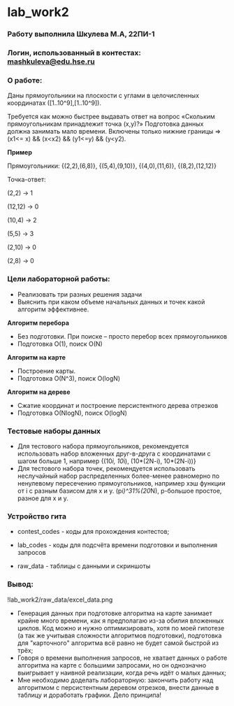 # lab_work2
### Работу выполнила Шкулева М.А, 22ПИ-1
### Логин, использованный в контестах: mashkuleva@edu.hse.ru
### О работе:
Даны прямоугольники на плоскости с углами в целочисленных координатах ([1..10^9],[1..10^9]).

Требуется как можно быстрее выдавать ответ на вопрос «Скольким прямоугольникам принадлежит точка (x,y)?» Подготовка данных должна занимать мало времени.
Включены только нижние границы => (x1<= x) && (x<x2) && (y1<=y) && (y<y2).

**Пример**

Прямоугольники: {(2,2),(6,8)}, {(5,4),(9,10)}, {(4,0),(11,6)}, {(8,2),(12,12)}

Точка-ответ: 

(2,2) -> 1

(12,12) -> 0

(10,4) -> 2

(5,5) -> 3

(2,10) -> 0

(2,8) -> 0

### Цели лабораторной работы:
* Реализовать три разных решения задачи
* Выяснить при каком объеме начальных данных и точек какой алгоритм эффективнее.

**Алгоритм перебора**
* Без подготовки. При поиске – просто перебор всех прямоугольников
* Подготовка O(1), поиск O(N)
  
**Алгоритм на карте**

* Построение карты.
* Подготовка O(N^3), поиск O(logN)
  
**Алгоритм на дереве**
  
* Сжатие координат и построение персистентного дерева отрезков 
* Подготовка O(NlogN), поиск O(logN)

### Тестовые наборы данных 

* Для тестового набора прямоугольников, рекомендуется использовать набор вложенных друг-в-друга с координатами с шагом больше 1, например {(10*i, 10*i), (10*(2N-i), 10*(2N-i))}
* Для тестового набора точек, рекомендуется использовать неслучайный набор распределенных более-менее равномерно по ненулевому пересечению прямоугольников, например хэш функции от i с разным базисом для x и y.   (p*i)^31%(20*N), p-большое простое, разное для x и y.

### Устройство гита

* contest_codes - коды для прохождения контестов;

* lab_codes - коды для подсчёта времени подготовки и выполнения запросов

* raw_data - таблицы с данными и скриншоты
  
### Вывод:

!lab_work2/raw_data/excel_data.png

* Генерация данных при подготовке алгоритма на карте занимает крайне много времени, как я предполагаю из-за обилия вложенных циклов. Код можно и нужно оптимизировать, хотя по моей гипотезе (а так же учитывая сложности алгоритмов подготовки), подготовка для "карточного" алгоритма всё равно не будет самой быстрой из трёх;
* Говоря о времени выполнения запросов, не хватает данных о работе алгоритма на карте с большими запросами, но он однозначно выигрывает у наивной реализации, когда речь идёт о малых данных;
* Мне необходимо доделать лабораторную: закончить работу над алгоритмом с персистентным деревом отрезков, внести данные в таблицу и доработать графики. Дело принципа!
